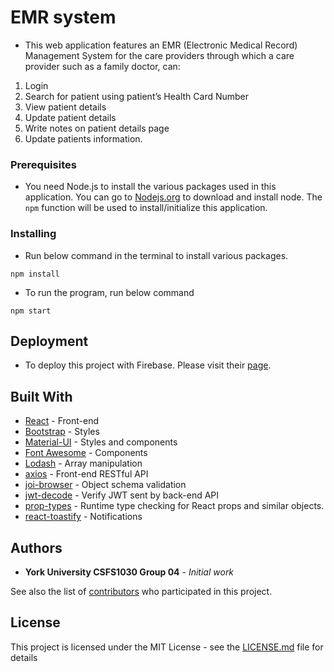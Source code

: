 # EMR system

- This web application features an EMR (Electronic Medical Record) Management System for the care providers through which a care provider such as a family doctor, can:

1. Login
2. Search for patient using patient’s Health Card Number
3. View patient details
4. Update patient details
5. Write notes on patient details page
6. Update patients information.

### Prerequisites

- You need Node.js to install the various packages used in this application. You can go to [Nodejs.org](https://nodejs.org/en/download/) to download and install node. The `npm` function will be used to install/initialize this application.

### Installing

- Run below command in the terminal to install various packages.

```
npm install
```

- To run the program, run below command

```
npm start
```

## Deployment

- To deploy this project with Firebase. Please visit their [page](https://firebase.google.com/).

## Built With

- [React](https://reactjs.org/) - Front-end
- [Bootstrap](https://getbootstrap.com/) - Styles
- [Material-UI](https://material-ui.com/) - Styles and components
- [Font Awesome](https://fontawesome.com/) - Components
- [Lodash](https://lodash.com/) - Array manipulation
- [axios](https://www.npmjs.com/package/axios) - Front-end RESTful API
- [joi-browser](https://www.npmjs.com/package/joi-browser) - Object schema validation
- [jwt-decode](https://www.npmjs.com/package/jwt-decode) - Verify JWT sent by back-end API
- [prop-types](https://lodash.com/) - Runtime type checking for React props and similar objects.
- [react-toastify](https://lodash.com/) - Notifications

## Authors

- **York University CSFS1030 Group 04** - _Initial work_

See also the list of [contributors](CONTRIBUTING.md) who participated in this project.

## License

This project is licensed under the MIT License - see the [LICENSE.md](LICENSE.md) file for details
